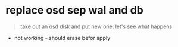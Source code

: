 # replace osd sep wal and db
> take out an osd disk and put new one, let's see what happens
- not working - should erase befor apply
